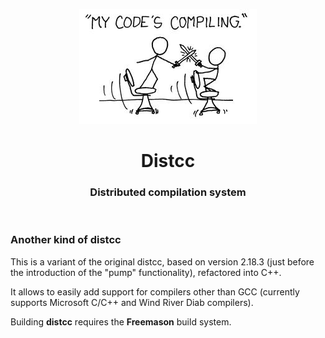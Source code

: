 <p align="center">
  <img src="docs/distcc-logo.jpg" alt="Logo" />
</p>
<h1 align="center">Distcc</h1>
<h3 align="center">Distributed compilation system</h3>
<p><br></p>

### Another kind of distcc
This is a variant of the original distcc, based on version 2.18.3 (just before the introduction of the "pump" functionality), refactored into C++.

It allows to easily add support for compilers other than GCC (currently supports Microsoft C/C++ and Wind River Diab compilers).

Building **distcc** requires the **Freemason** build system.

